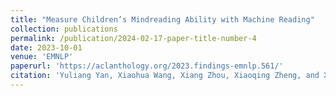```yaml
---
title: "Measure Children’s Mindreading Ability with Machine Reading"
collection: publications
permalink: /publication/2024-02-17-paper-title-number-4
date: 2023-10-01
venue: 'EMNLP'
paperurl: 'https://aclanthology.org/2023.findings-emnlp.561/'
citation: 'Yuliang Yan, Xiaohua Wang, Xiang Zhou, Xiaoqing Zheng, and Xuanjing Huang. 2023. Measure Children’s Mindreading Ability with Machine Reading. In Findings of the Association for Computational Linguistics: EMNLP 2023, pages 8366–8375, Singapore. Association for Computational Linguistics.'
---
```

